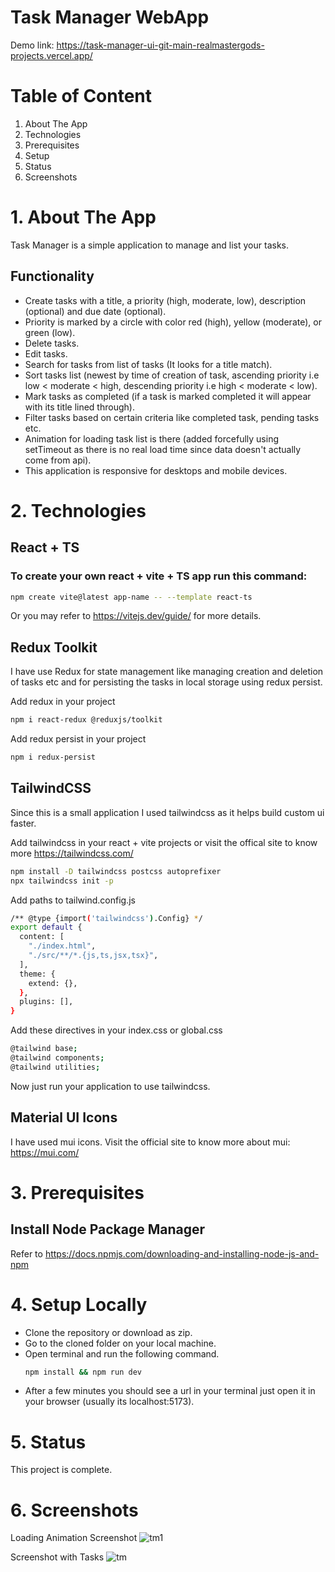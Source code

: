 # Task Manager WebApp
Demo link: https://task-manager-ui-git-main-realmastergods-projects.vercel.app/

# Table of Content

1. About The App
2. Technologies
3. Prerequisites
4. Setup
5. Status
6. Screenshots

# 1. About The App
Task Manager is a simple application to manage and list your tasks.
## Functionality
- Create tasks with a title, a priority (high, moderate, low), description (optional) and due date (optional).
- Priority is marked by a circle with color red (high), yellow (moderate), or green (low).
- Delete tasks.
- Edit tasks.
- Search for tasks from list of tasks (It looks for a title match).
- Sort tasks list (newest by time of creation of task, ascending priority i.e low < moderate < high, descending priority i.e high < moderate < low).
- Mark tasks as completed (if a task is marked completed it will appear with its title lined through).
- Filter tasks based on certain criteria like completed task, pending tasks etc.
- Animation for loading task list is there (added forcefully using setTimeout as there is no real load time since data doesn't actually come from api).
- This application is responsive for desktops and mobile devices.
# 2. Technologies


## React + TS

### To create your own react + vite + TS app run this command:
```bash
npm create vite@latest app-name -- --template react-ts
```
Or you may refer to https://vitejs.dev/guide/ for more details.

## Redux Toolkit

I have use Redux for state management like managing creation and deletion of tasks etc and for persisting the tasks in local storage using redux persist.

Add redux in your project
```bash
npm i react-redux @reduxjs/toolkit
```

Add redux persist in your project
```bash
npm i redux-persist
```
## TailwindCSS
Since this is a small application I used tailwindcss as it helps build custom ui faster.

Add tailwindcss in your react + vite projects or visit the offical site to know more https://tailwindcss.com/

```bash
npm install -D tailwindcss postcss autoprefixer
npx tailwindcss init -p
```

Add paths to tailwind.config.js
```bash
/** @type {import('tailwindcss').Config} */
export default {
  content: [
    "./index.html",
    "./src/**/*.{js,ts,jsx,tsx}",
  ],
  theme: {
    extend: {},
  },
  plugins: [],
}
```
Add these directives in your index.css or global.css
```bash
@tailwind base;
@tailwind components;
@tailwind utilities;
```
Now just run your application to use tailwindcss.

## Material UI Icons

I have used mui icons. Visit the official site to know more about mui: https://mui.com/

# 3. Prerequisites
## Install Node Package Manager
Refer to https://docs.npmjs.com/downloading-and-installing-node-js-and-npm

# 4. Setup Locally
- Clone the repository or download as zip.
- Go to the cloned folder on your local machine.
- Open terminal and run the following command.
  ```bash
  npm install && npm run dev
  ```
- After a few minutes you should see a url in your terminal just open it in your browser (usually its localhost:5173).
# 5. Status
This project  is complete.

# 6. Screenshots

Loading Animation Screenshot
![tm1](https://github.com/user-attachments/assets/788d7d59-3acc-45a7-879e-9ec4cf0d1d76)

Screenshot with Tasks
![tm](https://github.com/user-attachments/assets/a7e70075-d396-4993-82b9-02cc21472b08)




